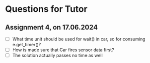 # Questions for Tutor

## Assignment 4, on 17.06.2024
- [ ] What time unit should be used for wait() in car, so for consuming e.get_timer()?
- [ ] How is made sure that Car fires sensor data first?
- [ ] The solution actually passes no time as well